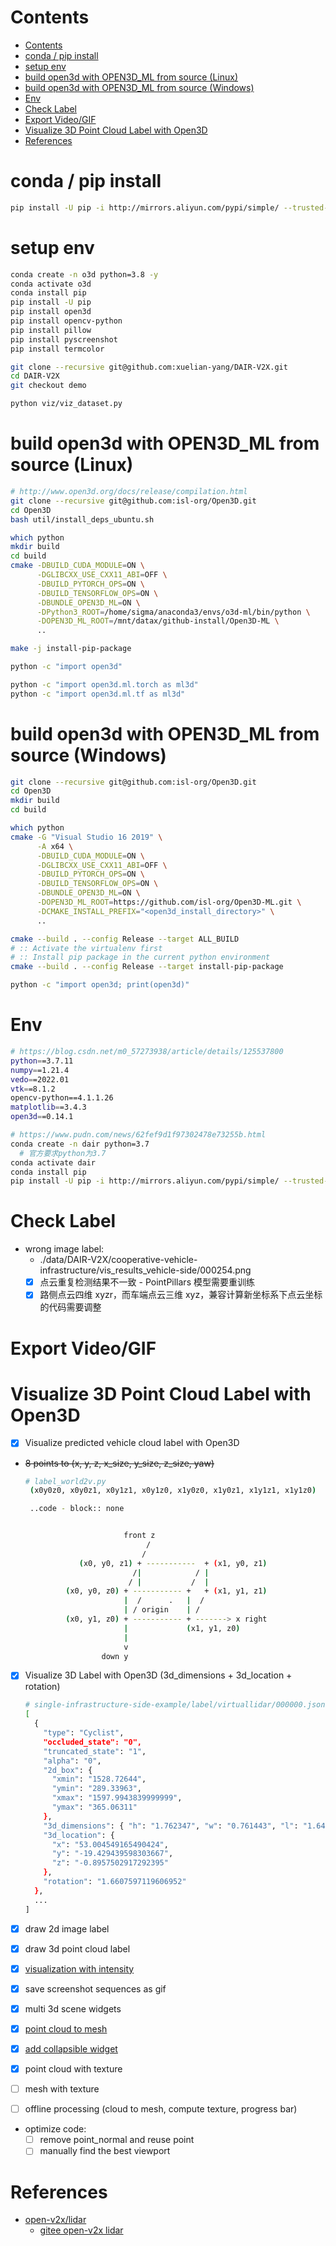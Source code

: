 
# Contents

- [Contents](#contents)
- [conda / pip install](#conda--pip-install)
- [setup env](#setup-env)
- [build open3d with OPEN3D\_ML from source (Linux)](#build-open3d-with-open3d_ml-from-source-linux)
- [build open3d with OPEN3D\_ML from source (Windows)](#build-open3d-with-open3d_ml-from-source-windows)
- [Env](#env)
- [Check Label](#check-label)
- [Export Video/GIF](#export-videogif)
- [Visualize 3D Point Cloud Label with Open3D](#visualize-3d-point-cloud-label-with-open3d)
- [References](#references)

<!-- ========== ========== ========== ========== ========== -->

# conda / pip install

```bash
pip install -U pip -i http://mirrors.aliyun.com/pypi/simple/ --trusted-host mirrors.aliyun.com
```

# setup env

```bash
conda create -n o3d python=3.8 -y
conda activate o3d
conda install pip
pip install -U pip
pip install open3d
pip install opencv-python
pip install pillow
pip install pyscreenshot
pip install termcolor

git clone --recursive git@github.com:xuelian-yang/DAIR-V2X.git
cd DAIR-V2X
git checkout demo

python viz/viz_dataset.py
```

# build open3d with OPEN3D_ML from source (Linux)

```bash
# http://www.open3d.org/docs/release/compilation.html
git clone --recursive git@github.com:isl-org/Open3D.git
cd Open3D
bash util/install_deps_ubuntu.sh

which python
mkdir build
cd build
cmake -DBUILD_CUDA_MODULE=ON \
      -DGLIBCXX_USE_CXX11_ABI=OFF \
      -DBUILD_PYTORCH_OPS=ON \
      -DBUILD_TENSORFLOW_OPS=ON \
      -DBUNDLE_OPEN3D_ML=ON \
      -DPython3_ROOT=/home/sigma/anaconda3/envs/o3d-ml/bin/python \
      -DOPEN3D_ML_ROOT=/mnt/datax/github-install/Open3D-ML \
      ..

make -j install-pip-package

python -c "import open3d"

python -c "import open3d.ml.torch as ml3d"
python -c "import open3d.ml.tf as ml3d"
```

# build open3d with OPEN3D_ML from source (Windows)

```bash
git clone --recursive git@github.com:isl-org/Open3D.git
cd Open3D
mkdir build
cd build

which python
cmake -G "Visual Studio 16 2019" \
      -A x64 \
      -DBUILD_CUDA_MODULE=ON \
      -DGLIBCXX_USE_CXX11_ABI=OFF \
      -DBUILD_PYTORCH_OPS=ON \
      -DBUILD_TENSORFLOW_OPS=ON \
      -DBUNDLE_OPEN3D_ML=ON \
      -DOPEN3D_ML_ROOT=https://github.com/isl-org/Open3D-ML.git \
      -DCMAKE_INSTALL_PREFIX="<open3d_install_directory>" \
      ..

cmake --build . --config Release --target ALL_BUILD
# :: Activate the virtualenv first
# :: Install pip package in the current python environment
cmake --build . --config Release --target install-pip-package

python -c "import open3d; print(open3d)"
```

# Env

```bash
# https://blog.csdn.net/m0_57273938/article/details/125537800
python==3.7.11
numpy==1.21.4
vedo==2022.01
vtk==8.1.2
opencv-python==4.1.1.26
matplotlib==3.4.3
open3d==0.14.1

# https://www.pudn.com/news/62fef9d1f97302478e73255b.html
conda create -n dair python=3.7
  # 官方要求python为3.7
conda activate dair
conda install pip
pip install -U pip -i http://mirrors.aliyun.com/pypi/simple/ --trusted-host mirrors.aliyun.com
```

# Check Label

- wrong image label:
  - ./data/DAIR-V2X/cooperative-vehicle-infrastructure/vis_results_vehicle-side/000254.png
  - [x] 点云重复检测结果不一致 - PointPillars 模型需要重训练
  - [x] 路侧点云四维 xyzr，而车端点云三维 xyz，兼容计算新坐标系下点云坐标的代码需要调整

# Export Video/GIF

# Visualize 3D Point Cloud Label with Open3D

- [x] Visualize predicted vehicle cloud label with Open3D 
- ~~8 points to (x, y, z, x_size, y_size, z_size, yaw)~~

  ```bash
  # label_world2v.py
   (x0y0z0, x0y0z1, x0y1z1, x0y1z0, x1y0z0, x1y0z1, x1y1z1, x1y1z0)

   ..code - block:: none


                        front z
                             /
                            /
              (x0, y0, z1) + -----------  + (x1, y0, z1)
                          /|            / |
                         / |           /  |
           (x0, y0, z0) + ----------- +   + (x1, y1, z1)
                        |  /      .   |  /
                        | / origin    | /
           (x0, y1, z0) + ----------- + -------> x right
                        |             (x1, y1, z0)
                        |
                        v
                   down y
  ```

- [x] Visualize 3D Label with Open3D (3d_dimensions + 3d_location + rotation)

  ```bash
  # single-infrastructure-side-example/label/virtuallidar/000000.json
  [
    {
      "type": "Cyclist",
      "occluded_state": "0",
      "truncated_state": "1",
      "alpha": "0",
      "2d_box": {
        "xmin": "1528.72644",
        "ymin": "289.33963",
        "xmax": "1597.9943839999999",
        "ymax": "365.06311"
      },
      "3d_dimensions": { "h": "1.762347", "w": "0.761443", "l": "1.649016" },
      "3d_location": {
        "x": "53.004549165490424",
        "y": "-19.429439598303667",
        "z": "-0.8957502917292395"
      },
      "rotation": "1.6607597119606952"
    },
    ...
  ]
  ```

- [x] draw 2d image label
- [x] draw 3d point cloud label
- [x] [visualization with intensity](https://github.com/isl-org/Open3D/issues/2545#issuecomment-987119956)
- [x] save screenshot sequences as gif
- [x] multi 3d scene widgets
- [x] [point cloud to mesh](http://www.open3d.org/docs/release/tutorial/geometry/surface_reconstruction.html)
- [x] [add collapsible widget](https://github.com/isl-org/Open3D/blob/4eef4b3061e1f76fd7d2669ac388d1d19ce3c53d/examples/python/visualization/non_english.py#L186)
- [x] point cloud with texture
- [ ] mesh with texture
- [ ] offline processing (cloud to mesh, compute texture, progress bar)
- optimize code:
  - [ ] remove point_normal and reuse point
  - [ ] manually find the best viewport

# References

- [open-v2x/lidar](https://github.com/open-v2x/lidar)
  - [gitee open-v2x lidar](https://gitee.com/open-v2x/lidar)

<!-- End of File -->
